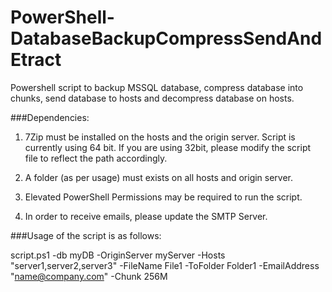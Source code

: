 # PowerShell-DatabaseBackupCompressSendAndEtract
Powershell script to backup MSSQL database, compress database into chunks, send database to hosts and decompress database on hosts.

###Dependencies:
1. 7Zip must be installed on the hosts and the origin server. Script is currently using 64 bit. If you are using 32bit, please modify the script file to reflect the path accordingly.

2. A folder (as per usage) must exists on all hosts and origin server. 

3. Elevated PowerShell Permissions may be required to run the script. 

4. In order to receive emails, please update the SMTP Server. 


###Usage of the script is as follows:

script.ps1 -db myDB -OriginServer myServer -Hosts "server1,server2,server3" -FileName File1 -ToFolder Folder1 -EmailAddress "name@company.com" -Chunk 256M
